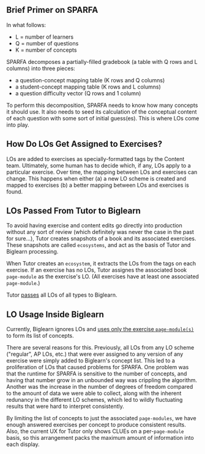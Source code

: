 ## Brief Primer on SPARFA

In what follows:
* L = number of learners
* Q = number of questions
* K = number of concepts

SPARFA decomposes a partially-filled gradebook
(a table with Q rows and L columns)
into three pieces:
* a question-concept mapping table (K rows and Q columns)
* a student-concept mapping table (K rows and L columns)
* a question difficulty vector (Q rows and 1 column)

To perform this decomposition,
SPARFA needs to know 
how many concepts it should use.
It also needs to seed its calculation
of the conceptual content of each question
with some sort of initial guess(es).
This is where LOs come into play.

## How Do LOs Get Assigned to Exercises?

LOs are added to exercises
as specially-formatted tags
by the Content team.
Ultimately, some human has to decide which, if any, LOs
apply to a particular exercise.
Over time, the mapping between LOs and exercises can change.
This happens when either
(a) a new LO scheme is created and mapped to exercises
(b) a better mapping between LOs and exercises is found.

## LOs Passed From Tutor to Biglearn

To avoid having exercise and content edits
go directly into production without any sort of review
(which definitely was never the case in the past for sure...),
Tutor creates snapshots of a book
and its associated exercises.
These snapshots are called `ecosystems`,
and act as the basis of Tutor and Biglearn processing.

When Tutor creates an `ecosystem`,
it extracts the LOs from the tags on each exercise.
If an exercise has no LOs,
Tutor assignes the associated book `page-module`
as the exercise's LO.
(All exercises have at least one associated `page-module`.)

Tutor 
[passes](https://github.com/openstax/tutor-server/blob/c1bbc65a91188bd48b20e3e0b4a32930951540e8/lib/openstax/biglearn/api/real_client.rb#L136)
all LOs of all types to Biglearn.

## LO Usage Inside Biglearn

Currently, Biglearn ignores LOs and
[uses only the exercise `page-module(s)`](https://github.com/openstax/biglearn-scheduler/blob/master/app/domain/services/fetch_ecosystem_events/service.rb#L169)
to form its list of concepts.

There are several reasons for this.
Previously, all LOs from any LO scheme ("regular", AP LOs, etc.)
that were ever assigned to any version of any exercise
were simply added to Biglearn's concept list.
This led to a proliferation of LOs
that caused problems for SPARFA.
One problem was that the runtime for SPARFA 
is sensitive to the number of concepts,
and having that number grow in an unbounded way
was crippling the algorithm.
Another was the increase in the number of degrees of freedom
compared to the amount of data we were able to collect,
along with the inherent redunancy in the different LO schemes,
which led to wildly fluctuating results
that were hard to interpret consistently.

By limiting the list of concepts
to just the associated `page-modules`,
we have enough answered exercises per concept
to produce consistent results.
Also, the current UX for Tutor
only shows CLUEs on a per-`page-module` basis,
so this arrangement packs the maximum amount of information
into each display.
